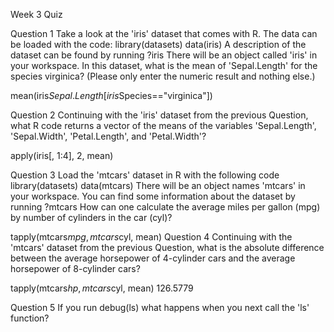 Week 3 Quiz

Question 1
Take a look at the 'iris' dataset that comes with R. The data can be loaded with the code:
library(datasets)
data(iris)
A description of the dataset can be found by running
?iris
There will be an object called 'iris' in your workspace. In this dataset, what is the mean of 'Sepal.Length' for the species virginica? (Please only enter the numeric result and nothing else.)

mean(iris$Sepal.Length[iris$Species=="virginica"])

Question 2
Continuing with the 'iris' dataset from the previous Question, what R code returns a vector of the means of the variables 'Sepal.Length', 'Sepal.Width', 'Petal.Length', and 'Petal.Width'?

apply(iris[, 1:4], 2, mean)

Question 3
Load the 'mtcars' dataset in R with the following code
library(datasets)
data(mtcars)
There will be an object names 'mtcars' in your workspace. You can find some information about the dataset by running
?mtcars
How can one calculate the average miles per gallon (mpg) by number of cylinders in the car (cyl)?

tapply(mtcars$mpg, mtcars$cyl, mean)
Question 4
Continuing with the 'mtcars' dataset from the previous Question, what is the absolute difference between the average horsepower of 4-cylinder cars and the average horsepower of 8-cylinder cars?

tapply(mtcars$hp, mtcars$cyl, mean)
126.5779

Question 5
If you run
debug(ls)
what happens when you next call the 'ls' function?